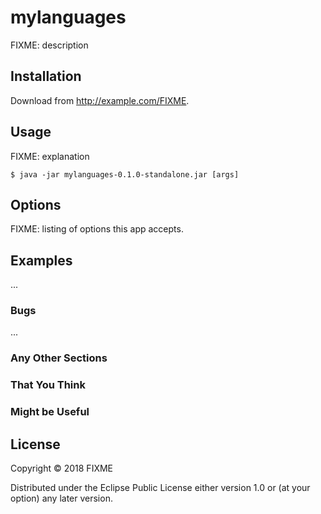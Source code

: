 # mylanguages

FIXME: description

## Installation

Download from http://example.com/FIXME.

## Usage

FIXME: explanation

    $ java -jar mylanguages-0.1.0-standalone.jar [args]

## Options

FIXME: listing of options this app accepts.

## Examples

...

### Bugs

...

### Any Other Sections
### That You Think
### Might be Useful

## License

Copyright © 2018 FIXME

Distributed under the Eclipse Public License either version 1.0 or (at
your option) any later version.
